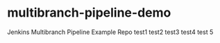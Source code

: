 # multibranch-pipeline-demo
Jenkins Multibranch Pipeline Example Repo
test1
test2
test3 
test4
test 5
